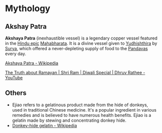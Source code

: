 # Mythology

## Akshay Patra

**Akshaya Patra** (inexhaustible vessel) is a legendary copper vessel featured in the [Hindu epic](https://en.wikipedia.org/wiki/Hindu_epic "Hindu epic") [Mahabharata](https://en.wikipedia.org/wiki/Mahabharata "Mahabharata"). It is a divine vessel given to [Yudhishthira](https://en.wikipedia.org/wiki/Yudishtira "Yudishtira") by [Surya](https://en.wikipedia.org/wiki/Surya "Surya"), which offered a never-depleting supply of food to the [Pandavas](https://en.wikipedia.org/wiki/Pandavas "Pandavas") every day.

[Akshaya Patra - Wikipedia](https://en.wikipedia.org/wiki/Akshaya_Patra)

[The Truth about Ramayan | Shri Ram | Diwali Special | Dhruv Rathee - YouTube](https://www.youtube.com/watch?v=nZGq7NdL48Y&ab_channel=DhruvRathee)

## Others

- Ejiao refers to a gelatinous product made from the hide of donkeys, used in traditional Chinese medicine. It's a popular ingredient in various remedies and is believed to have numerous health benefits. Ejiao is a gelatin made by stewing and concentrating donkey hide.
- [Donkey-hide gelatin - Wikipedia](https://en.wikipedia.org/wiki/Donkey-hide_gelatin)
